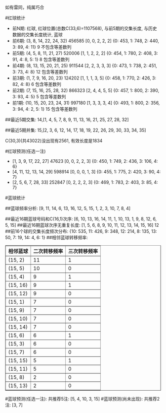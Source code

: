 <!-- 
.. title: 双色球2015003期(2015-01-06)数据分析报告
.. slug: slott-2015003-2015-01-06-report
.. date: 2015-01-07 08:00:00 UTC+08:00
.. tags: Lottery
.. link: 
.. description: 
.. type: text
-->

如有雷同，纯属巧合

<!-- TEASER_END-->

#红球统计

- 前N期: 红球, 红球位置(总数C(33,6)=1107568), 与前5期的交集长度, 与历史数据的交集长度统计, 蓝球
- 前6期: (3, 8, 14, 22, 24, 32) 456585 [0, 0, 2, 2, 2] {0: 453, 1: 748, 2: 440, 3: 89, 4: 11} 9 不包含等差数列
- 前5期: (4, 5, 8, 11, 21, 27) 520006 [1, 1, 2, 2, 2] {0: 454, 1: 780, 2: 408, 3: 91, 4: 8, 5: 1} 8 包含等差数列
- 前4期: (8, 13, 15, 20, 21, 25) 911544 [2, 2, 3, 3, 3] {0: 473, 1: 738, 2: 451, 3: 73, 4: 8} 12 包含等差数列
- 前3期: (1, 7, 9, 16, 20, 23) 124202 [1, 1, 1, 3, 5] {0: 458, 1: 770, 2: 426, 3: 82, 4: 8} 6 包含等差数列
- 前2期: (7, 15, 16, 25, 28, 32) 866323 [2, 4, 4, 5, 5] {0: 457, 1: 800, 2: 390, 3: 93, 4: 5} 5 包含等差数列
- 前1期: (10, 15, 20, 23, 24, 31) 997180 [1, 3, 3, 3, 4] {0: 493, 1: 800, 2: 356, 3: 94, 4: 2, 5: 1} 15 包含等差数列

##最近5期交集:
14,[1, 4, 5, 7, 8, 9, 11, 13, 16, 21, 25, 27, 28, 32]

##最近5期并集:
15,[2, 3, 6, 12, 14, 17, 18, 19, 22, 26, 29, 30, 33, 34, 35]

C(30,3)(共43022)没出现有2561, 
有效长度是1834

#红球预测(任选一注)

- [1, 3, 9, 17, 22, 27] 47623 [0, 0, 2, 2, 3] {0: 450, 1: 749, 2: 436, 3: 106, 4: 6}
- [4, 11, 12, 13, 14, 29] 598914 [0, 0, 0, 1, 3] {0: 455, 1: 775, 2: 420, 3: 90, 4: 7}
- [2, 5, 6, 7, 28, 33] 252847 [0, 2, 2, 2, 3] {0: 469, 1: 783, 2: 403, 3: 85, 4: 7}

#蓝球统计

##蓝球频率分析:
[9, 11, 14, 6, 13, 16, 12, 5, 15, 1, 2, 3, 10, 7, 8, 4]

##最近16期蓝球号码和C(16,1)次序:
[6, 10, 13, 16, 14, 11, 1, 10, 13, 1, 9, 8, 12, 6, 5, 15]
##最近16期蓝球次序无重复长度:
[1, 5, 6, 8, 9, 10, 11, 12, 13, 14, 15, 16] 12
##前16个球的交集长度频次分布:
{10: 535, 11: 426, 9: 348, 12: 214, 8: 135, 13: 50, 7: 19, 14: 4, 6: 1}
##相邻蓝球转移频率:
<table border="1" class="table table-striped dataframe">
  <thead>
    <tr style="text-align: right;">
      <th>相邻蓝球</th>
      <th>二次转移频率</th>
      <th>三次转移频率</th>
    </tr>
  </thead>
  <tbody>
    <tr>
      <td>  (15, 2)</td>
      <td> 11</td>
      <td> 1</td>
    </tr>
    <tr>
      <td>  (15, 5)</td>
      <td> 10</td>
      <td> 0</td>
    </tr>
    <tr>
      <td>  (15, 4)</td>
      <td>  9</td>
      <td> 1</td>
    </tr>
    <tr>
      <td> (15, 16)</td>
      <td>  9</td>
      <td> 1</td>
    </tr>
    <tr>
      <td> (15, 12)</td>
      <td>  9</td>
      <td> 0</td>
    </tr>
    <tr>
      <td>  (15, 1)</td>
      <td>  7</td>
      <td> 0</td>
    </tr>
    <tr>
      <td>  (15, 9)</td>
      <td>  7</td>
      <td> 0</td>
    </tr>
    <tr>
      <td> (15, 10)</td>
      <td>  7</td>
      <td> 0</td>
    </tr>
    <tr>
      <td> (15, 14)</td>
      <td>  7</td>
      <td> 0</td>
    </tr>
    <tr>
      <td>  (15, 6)</td>
      <td>  6</td>
      <td> 1</td>
    </tr>
    <tr>
      <td>  (15, 3)</td>
      <td>  6</td>
      <td> 0</td>
    </tr>
    <tr>
      <td>  (15, 7)</td>
      <td>  6</td>
      <td> 0</td>
    </tr>
    <tr>
      <td> (15, 15)</td>
      <td>  5</td>
      <td> 1</td>
    </tr>
    <tr>
      <td> (15, 11)</td>
      <td>  5</td>
      <td> 0</td>
    </tr>
    <tr>
      <td>  (15, 8)</td>
      <td>  2</td>
      <td> 0</td>
    </tr>
    <tr>
      <td> (15, 13)</td>
      <td>  2</td>
      <td> 0</td>
    </tr>
  </tbody>
</table>
#蓝球预测(任选一注):
共推荐5注: [5, 4, 10, 3, 15]
#蓝球预测(尚未出现):
共推荐2注: [3, 7]

